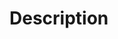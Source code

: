 <!-- 
Prior to submitting a PR, review the CONTRIBUTING.md document for recommendations on how to test:
https://github.com/wasmerio/wasmer/blob/master/CONTRIBUTING.md#pull-requests
-->

# Description
<!-- 
Provide details regarding the change including motivation,
links to related issues, and the context of the PR.
-->

